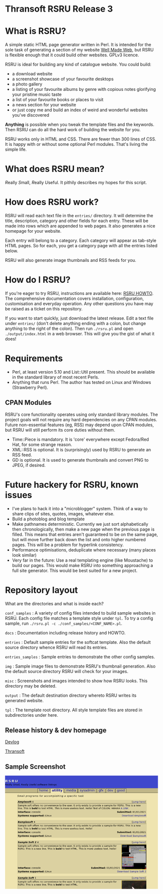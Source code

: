 Thransoft RSRU Release 3
========================

# What is RSRU?
A simple static HTML page generator written in Perl. It is intended for the sole task of generating a section of my website [Well Made Web](https://wmw.thran.uk), but RSRU is flexible enough that it could build other websites. GPLv3 licence.

RSRU is ideal for building any kind of catalogue website. You could build:

- a download website
- a screenshot showcase of your favourite desktops
- a photo gallery
- a listing of your favourite albums by genre with copious notes glorifying your pristine music taste
- a list of your favourite books or places to visit
- a news section for your website
- or just copy me and build an index of weird and wonderful websites you've discovered

**Anything** is possible when you tweak the template files and the keywords. Then RSRU can do all the hard work of building the website for you.

RSRU works only in HTML and CSS. There are fewer than 300 lines of CSS. It is happy with or without some optional Perl modules. That's living the simple life.

# What does RSRU mean?
*R*eally *S*mall, *R*eally *U*seful. It pithily describes my hopes for this script.

# How does RSRU work?
RSRU will read each text file in the `entries/` directory. It will determine the title, description, category and other fields for each entry. These will be made into rows which are appended to web pages. It also generates a nice homepage for your website.

Each entry will belong to a category. Each category will appear as tab-style HTML pages. So for each, you get a category page with all the entries listed below.

RSRU will also generate image thumbnails and RSS feeds for you.

# How do I RSRU?
If you're eager to try RSRU, instructions are available here: [RSRU HOWTO](docs/HOWTO.md). The comprehensive documentation covers installation, configuration, customisation and everyday operation. Any other questions you have may be raised as a ticket on this repository.

If you want to start quickly, just download the latest release. Edit a text file under `entries/` (don't delete anything ending with a colon, but change anything to the right of the colon). Then run `./rsru.pl` and open `./output/index.html` in a web browser. This will give you the gist of what it does!

# Requirements
* Perl, at least version 5.10 and List::Util present. This should be available in the standard library of most recent Perls.
* Anything that runs Perl. The author has tested on Linux and Windows (Strawberry Perl). 

## CPAN Modules
RSRU's core functionality operates using only standard library modules. The project goals will not require any hard dependencies on any CPAN modules. Future non-essential features (eg, RSS) may depend upon CPAN modules, but RSRU will still perform its core duties without them.

- Time::Piece is mandatory. It is 'core' everywhere except Fedora/Red Hat, for some strange reason.
- XML::RSS is optional. It is (surprisingly) used by RSRU to generate an RSS feed.
- GD is optional. It is used to generate thumbnails and convert PNG to JPEG, if desired.

# Future hackery for RSRU, known issues
* I've plans to hack it into a "microblogger" system. Think of a way to share clips of sites, quotes, images, whatever else.
* Build a photoblog and blog template
* Make pathnames deterministic. Currently we just sort alphabetically then chronologically, then make a new page when the previous page is filled. This means that entries aren't guaranteed to be on the same page, but will move further back down the list and onto higher numbered pages. This will be a problem for hyperlink consistency.
* Performance optimisations, deduplicate where necessary (many places look similar)
* Very far in the future: Use a real templating engine (like Moustache) to build our pages. This would make RSRU into something approaching a full site generator. This would be best suited for a new project.

# Repository layout
What are the directories and what is inside each?

`conf_samples` : A variety of config files intended to build sample websites in RSRU. Each config file matches a template style under `tpl`. To try a config sample, run `./rsru.pl -c ./conf_samples/<CONF_NAME>.pl`.

`docs` : Documentation including release history and HOWTO.

`entries` : Default sample entries for the softcat template. Also the default source directory whence RSRU will read its entries.

`entries_samples` : Sample entries to demonstrate the other config samples.

`img` : Sample image files to demonstrate RSRU's thumbnail generation. Also the default source directory RSRU will check for your images.

`misc` : Screenshots and images intended to show how RSRU looks. This directory may be deleted.

`output` : The default destination directory whereto RSRU writes its generated website.

`tpl` : The template root directory. All style template files are stored in subdirectories under here.

## Release history & dev homepage
[Devlog](./docs/DEVLOG.md)

[Thransoft](https://soft.thran.uk)

## Sample Screenshot
![RSRU Screenshot](misc/rsru3.png)

